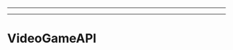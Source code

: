 --------------
----------------------------------------------------------------------------------------------------
# VideoGameAPI
